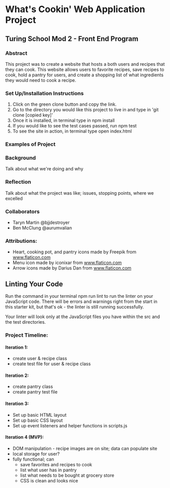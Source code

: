 # What's Cookin' Web Application Project
## Turing School Mod 2 - Front End Program

### Abstract
This project was to create a website that hosts a both users and recipes that they can cook. This website allows users to favorite recipes, save recipes to cook, hold a pantry for users, and create a shopping list of what ingredients they would need to cook a recipe.

### Set Up/Installation Instructions
1. Click on the green clone button and copy the link.
2. Go to the directory you would like this project to live in and type in 'git clone [copied key]'
3. Once it is installed, in terminal type in npm install
4. If you would like to see the test cases passed, run npm test
5. To see the site in action, in terminal type open index.html

### Examples of Project

### Background
Talk about what we're doing and why

### Reflection
Talk about what the project was like; issues, stopping points, where we excelled

### Collaborators
- Taryn Martin @bjjdestroyer
- Ben McClung @aurumvalian

### Attributions:
- Heart, cooking pot, and pantry icons made by Freepik from www.flaticon.com
- Menu icon made by iconixar from www.flaticon.com
- Arrow icons made by Darius Dan from www.flaticon.com

## Linting Your Code 

Run the command in your terminal npm run lint to run the linter on your JavaScript code. There will be errors and warnings right from the start in this starter kit, but that's ok - the linter is still running successfully.

Your linter will look only at the JavaScript files you have within the src and the test directories.

### Project Timeline:

#### Iteration 1:
- create user & recipe class
- create test file for user & recipe class

#### Iteration 2:
- create pantry class
- create pantry test file

#### Iteration 3:
- Set up basic HTML layout
- Set up basic CSS layout
- Set up event listeners and helper functions in scripts.js

#### Iteration 4 (MVP):
- DOM manipulation - recipe images are on site; data can populate site
- local storage for user?
- fully functional; can
	- save favorites and recipes to cook
	- list what user has in pantry
	- list what needs to be bought at grocery store
	- CSS is clean and looks nice